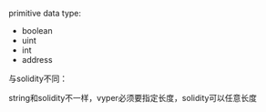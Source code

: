 primitive data type:

- boolean
- uint
- int
- address

与solidity不同：

string和solidity不一样，vyper必须要指定长度，solidity可以任意长度
